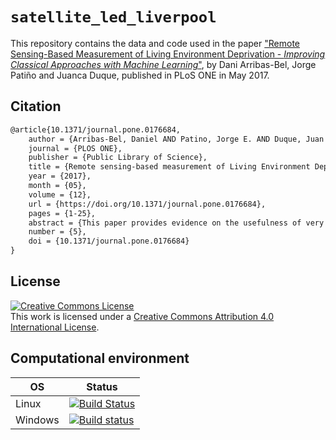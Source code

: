 # `satellite_led_liverpool`

This repository contains the data and code used in the paper ["Remote Sensing-Based Measurement of Living Environment Deprivation - *Improving Classical Approaches with Machine Learning*"](https://doi.org/10.1371/journal.pone.0176684), by Dani Arribas-Bel, Jorge Patiño and Juanca Duque, published in PLoS ONE in May 2017.

## Citation

```tex
@article{10.1371/journal.pone.0176684,
    author = {Arribas-Bel, Daniel AND Patino, Jorge E. AND Duque, Juan C.},
    journal = {PLOS ONE},
    publisher = {Public Library of Science},
    title = {Remote sensing-based measurement of Living Environment Deprivation: Improving classical approaches with machine learning},
    year = {2017},
    month = {05},
    volume = {12},
    url = {https://doi.org/10.1371/journal.pone.0176684},
    pages = {1-25},
    abstract = {This paper provides evidence on the usefulness of very high spatial resolution (VHR) imagery in gathering socioeconomic information in urban settlements. We use land cover, spectral, structure and texture features extracted from a Google Earth image of Liverpool (UK) to evaluate their potential to predict Living Environment Deprivation at a small statistical area level. We also contribute to the methodological literature on the estimation of socioeconomic indices with remote-sensing data by introducing elements from modern machine learning. In addition to classical approaches such as Ordinary Least Squares (OLS) regression and a spatial lag model, we explore the potential of the Gradient Boost Regressor and Random Forests to improve predictive performance and accuracy. In addition to novel predicting methods, we also introduce tools for model interpretation and evaluation such as feature importance and partial dependence plots, or cross-validation. Our results show that Random Forest proved to be the best model with an R2 of around 0.54, followed by Gradient Boost Regressor with 0.5. Both the spatial lag model and the OLS fall behind with significantly lower performances of 0.43 and 0.3, respectively.},
    number = {5},
    doi = {10.1371/journal.pone.0176684}
}
```

## License

<a rel="license" href="http://creativecommons.org/licenses/by/4.0/"><img alt="Creative Commons License" style="border-width:0" src="https://i.creativecommons.org/l/by/4.0/88x31.png" /></a><br />This work is licensed under a <a rel="license" href="http://creativecommons.org/licenses/by/4.0/">Creative Commons Attribution 4.0 International License</a>.

## Computational environment

| OS      | Status |
| ------- | -----------------|
| Linux   | [![Build Status](https://travis-ci.org/darribas/satellite_led_liverpool.svg?branch=master)](https://travis-ci.org/darribas/satellite_led_liverpool) |
| Windows | [![Build status](https://ci.appveyor.com/api/projects/status/71lh6a7knkukl8j6?svg=true)](https://ci.appveyor.com/project/darribas/satellite-led-liverpool) |


